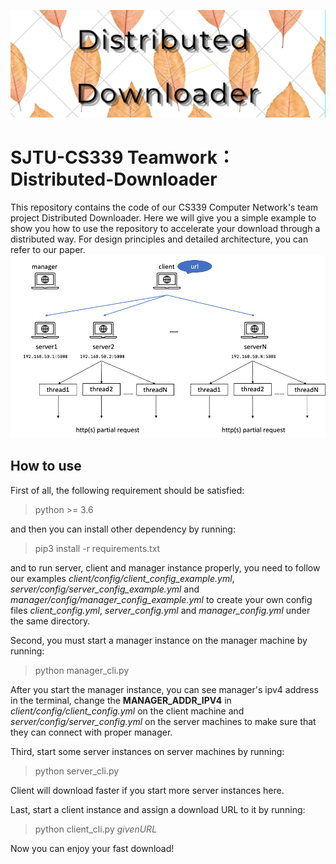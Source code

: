 ![image](https://github.com/SJTU-Network-Group/distributed-downloader/blob/master/ReadmeFig/logo.png)
# SJTU-CS339  Teamwork： Distributed-Downloader
This repository contains the code of our CS339 Computer Network's team project Distributed Downloader. 
Here we will give you a simple example to show you how to use the repository to accelerate your download through a distributed way. 
For design principles and detailed architecture, you can refer to our paper.
![image](https://github.com/SJTU-Network-Group/distributed-downloader/blob/master/ReadmeFig/sys.png)

## How to use
First of all, the following requirement should be satisfied:
> python >= 3.6

and then you can install other dependency by running:
> pip3 install -r requirements.txt

and to run server, client and manager instance properly, you need to follow our examples *client/config/client_config_example.yml*, 
*server/config/server_config_example.yml* and *manager/config/manager_config_example.yml* to create your own config files *client_config.yml*, 
*server_config.yml* and *manager_config.yml* under the same directory.

Second, you must start a manager instance on the manager machine by running:
> python manager_cli.py

After you start the manager instance, you can see manager's ipv4 address in the terminal, change the **MANAGER_ADDR_IPV4** in
*client/config/client_config.yml* on the client machine and *server/config/server_config.yml* on the server machines to make sure
that they can connect with proper manager.

Third, start some server instances on server machines by running:
> python server_cli.py

Client will download faster if you start more server instances here.

Last, start a client instance and assign a download URL to it by running:
> python client_cli.py *$given URL$*

Now you can enjoy your fast download!
